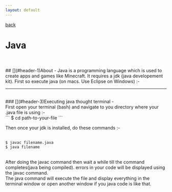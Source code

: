 ```yaml
---
layout: default
---
```


[back](./)
<br />

# [](#header-1)Java
<br />
<br />
## [](#header-1)About -
Java is a programming language which is used to create apps and games like Minecraft. It requires a jdk (java developement kit). First so execute java (on macs. Use Eclipse on Windows) :-
<br />
<hr />
<br />
### [](#header-3)Executing java thought terminal -
<br />
First open your terminal (bash) and navigate to you directory where your .java file is using :-
<br />
```
$ cd path-to-your-file
```
<br />

Then once your jdk is installed, do these commands :-
<br />
<br />
```
$ javac filename.java
$ java filename
```
<br />
After doing the javac command then wait a while till the command completes(java being compiled). errors in your code will be displayed using the javac command.
<br />
The java command will execute the file and display everything in the terminal window or open another window if you java code is like that.
<br />
<br />
